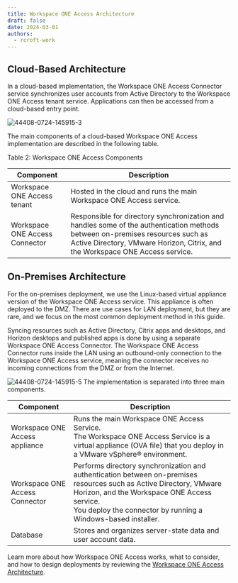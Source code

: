 ```yaml
---
title: Workspace ONE Access Architecture
draft: false
date: 2024-03-01
authors:
  - rcroft-work
---
```


## Cloud-Based Architecture

In a cloud-based implementation, the Workspace ONE Access Connector service synchronizes user accounts from Active Directory to the Workspace ONE Access tenant service. Applications can then be accessed from a cloud-based entry point.

![44408-0724-145915-3](https://images.techzone.vmware.com/sites/default/files/imported-images/node_2940_0724-145921/44408-0724-145915/44408-0724-145915-3.png)

The main components of a cloud-based Workspace ONE Access implementation are described in the following table.

Table 2: Workspace ONE Access Components

|Component | Description |
|---|---|
|Workspace ONE Access tenant | Hosted in the cloud and runs the main Workspace ONE Access service. |
|Workspace ONE Access Connector | Responsible for directory synchronization and handles some of the authentication methods between on-premises resources such as Active Directory, VMware Horizon, Citrix, and the Workspace ONE Access service. |

## On-Premises Architecture

For the on-premises deployment, we use the Linux-based virtual appliance version of the Workspace ONE Access service. This appliance is often deployed to the DMZ. There are use cases for LAN deployment, but they are rare, and we focus on the most common deployment method in this guide.

Syncing resources such as Active Directory, Citrix apps and desktops, and Horizon desktops and published apps is done by using a separate Workspace ONE Access Connector. The Workspace ONE Access Connector runs inside the LAN using an outbound-only connection to the Workspace ONE Access service, meaning the connector receives no incoming connections from the DMZ or from the Internet.

![44408-0724-145915-5](https://images.techzone.vmware.com/sites/default/files/imported-images/node_2940_0724-145921/44408-0724-145915/44408-0724-145915-5.png)
The implementation is separated into three main components.

|Component | Description|
|---|---|
|Workspace ONE Access appliance | Runs the main Workspace ONE Access Service.<br/>The Workspace ONE Access Service is a virtual appliance (OVA file) that you deploy in a VMware vSphere® environment.|
|Workspace ONE Access Connector | Performs directory synchronization and authentication between on-premises resources such as Active Directory, VMware Horizon, and the Workspace ONE Access service.<br/>You deploy the connector by running a Windows-based installer.|
|Database | Stores and organizes server-state data and user account data.|

Learn more about how Workspace ONE Access works, what to consider, and how to design deployments by reviewing the [Workspace ONE Access Architecture](https://techzone.vmware.com/resource/workspace-one-access-architecture).
